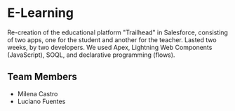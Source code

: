 # E-Learning
Re-creation of the educational platform "Trailhead" in Salesforce, consisting of two apps, one for the student and another for the teacher. Lasted two weeks, by two developers. We used Apex, Lightning Web Components (JavaScript), SOQL, and declarative programming (flows).

## Team Members
- Milena Castro
- Luciano Fuentes
